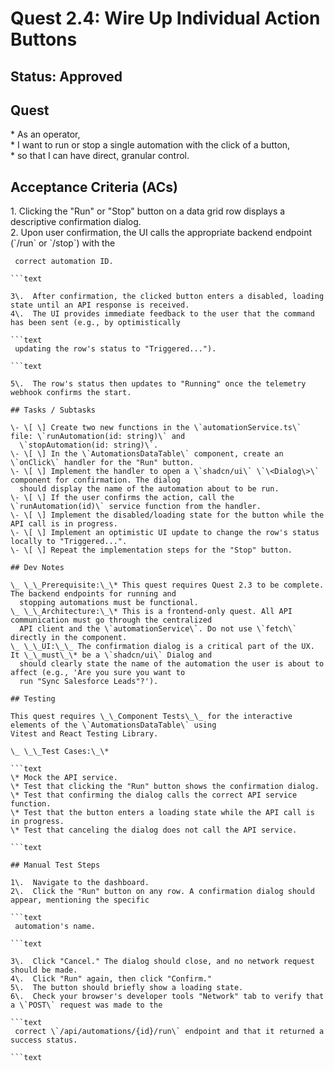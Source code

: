 # Quest 2.4: Wire Up Individual Action Buttons

## Status: Approved

## Quest

\* As an operator,  
\* I want to run or stop a single automation with the click of a button,  
\* so that I can have direct, granular control.

## Acceptance Criteria (ACs)

1\.  Clicking the "Run" or "Stop" button on a data grid row displays a descriptive confirmation dialog.  
2\.  Upon user confirmation, the UI calls the appropriate backend endpoint (\`/run\` or \`/stop\`) with the

```text
 correct automation ID.  

```text

3\.  After confirmation, the clicked button enters a disabled, loading state until an API response is received.  
4\.  The UI provides immediate feedback to the user that the command has been sent (e.g., by optimistically

```text
 updating the row's status to "Triggered...").  

```text

5\.  The row's status then updates to "Running" once the telemetry webhook confirms the start.

## Tasks / Subtasks

\- \[ \] Create two new functions in the \`automationService.ts\` file: \`runAutomation(id: string)\` and
  \`stopAutomation(id: string)\`.  
\- \[ \] In the \`AutomationsDataTable\` component, create an \`onClick\` handler for the "Run" button.  
\- \[ \] Implement the handler to open a \`shadcn/ui\` \`\<Dialog\>\` component for confirmation. The dialog
  should display the name of the automation about to be run.  
\- \[ \] If the user confirms the action, call the \`runAutomation(id)\` service function from the handler.  
\- \[ \] Implement the disabled/loading state for the button while the API call is in progress.  
\- \[ \] Implement an optimistic UI update to change the row's status locally to "Triggered...".  
\- \[ \] Repeat the implementation steps for the "Stop" button.

## Dev Notes

\_ \_\_Prerequisite:\_\* This quest requires Quest 2.3 to be complete. The backend endpoints for running and
  stopping automations must be functional.  
\_ \_\_Architecture:\_\* This is a frontend-only quest. All API communication must go through the centralized
  API client and the \`automationService\`. Do not use \`fetch\` directly in the component.  
\_ \_\_UI:\_\_ The confirmation dialog is a critical part of the UX. It \_\_must\_\* be a \`shadcn/ui\` Dialog and
  should clearly state the name of the automation the user is about to affect (e.g., 'Are you sure you want to
  run "Sync Salesforce Leads"?').

## Testing

This quest requires \_\_Component Tests\_\_ for the interactive elements of the \`AutomationsDataTable\` using
Vitest and React Testing Library.

\_ \_\_Test Cases:\_\*  

```text
\* Mock the API service.  
\* Test that clicking the "Run" button shows the confirmation dialog.  
\* Test that confirming the dialog calls the correct API service function.  
\* Test that the button enters a loading state while the API call is in progress.  
\* Test that canceling the dialog does not call the API service.

```text

## Manual Test Steps  

1\.  Navigate to the dashboard.  
2\.  Click the "Run" button on any row. A confirmation dialog should appear, mentioning the specific

```text
 automation's name.  

```text

3\.  Click "Cancel." The dialog should close, and no network request should be made.  
4\.  Click "Run" again, then click "Confirm."  
5\.  The button should briefly show a loading state.  
6\.  Check your browser's developer tools "Network" tab to verify that a \`POST\` request was made to the

```text
 correct \`/api/automations/{id}/run\` endpoint and that it returned a success status.  

```text
